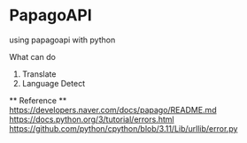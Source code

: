 # PapagoAPI
using papagoapi with python

What can do 
1. Translate 
2. Language Detect 

** Reference **   
https://developers.naver.com/docs/papago/README.md   
https://docs.python.org/3/tutorial/errors.html   
https://github.com/python/cpython/blob/3.11/Lib/urllib/error.py
